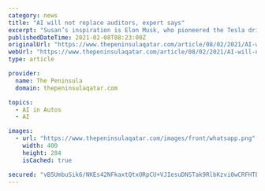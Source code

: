 ```yaml
---
category: news
title: "AI will not replace auditors, expert says"
excerpt: "Susan’s inspiration is Elon Musk, who pioneered the Tesla driverless cars and Space-X Starship rocket system to clean orbit. “Artificial intelligence is the science of training machines to ..."
publishedDateTime: 2021-02-08T08:23:00Z
originalUrl: "https://www.thepeninsulaqatar.com/article/08/02/2021/AI-will-not-replace-auditors,-expert-says"
webUrl: "https://www.thepeninsulaqatar.com/article/08/02/2021/AI-will-not-replace-auditors,-expert-says"
type: article

provider:
  name: The Peninsula
  domain: thepeninsulaqatar.com

topics:
  - AI in Autos
  - AI

images:
  - url: "https://www.thepeninsulaqatar.com/images/front/whatsapp.png"
    width: 400
    height: 284
    isCached: true

secured: "vB5UmbuSik6/NKEs42NFkaxtQtxORpCU+VJIesuDNSTak9RlbKzvi0wCRFHTEaYUIHVkCeqnVcu0aOesjr/7X7jVn99Lh4AZaygCBSOEzzUa+Km4eoxNHESJ2nPG/XTLGOraljmuwwizSMYMkoqMiWPYjkrBuPrOVlwVJqQsK5wJo7XY465UaRAOiqEq02tBk5LB1oKTXII/9O7jd8QpSG18z+PEBu4lRKXcsWD6s4WXrFEKaiKNC2M8A8xEmpsNCOYfKsp7wCLpzrT4gSE9h2gdFToF2dlt1I+T42h8ETIVaIuMRhh6/quenDHbIDHRWnfW3FsKKqIGwiExvbveasdw9QCjET/1wyS5pMPvs8Y=;4fcK3KGi3yux+vDu0oftFQ=="
---
```


